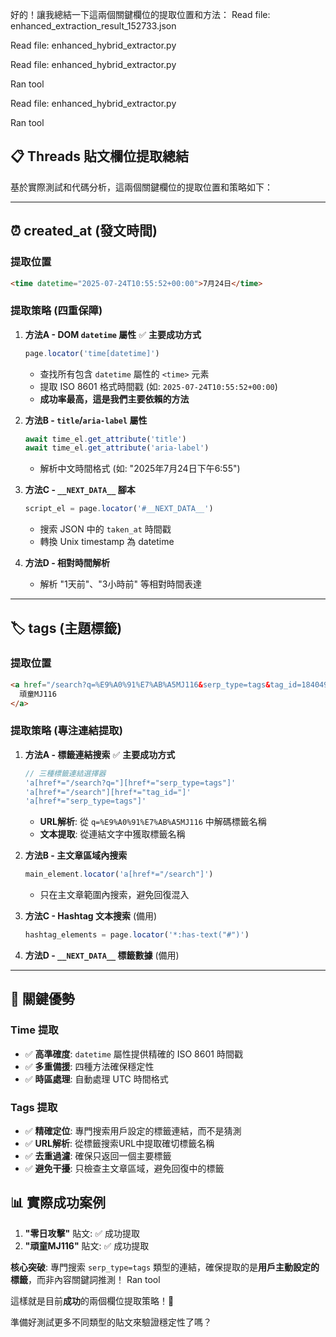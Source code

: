 好的！讓我總結一下這兩個關鍵欄位的提取位置和方法：
Read file: enhanced_extraction_result_152733.json

Read file: enhanced_hybrid_extractor.py

Read file: enhanced_hybrid_extractor.py

Ran tool

Read file: enhanced_hybrid_extractor.py

Ran tool

## 📋 **Threads 貼文欄位提取總結**

基於實際測試和代碼分析，這兩個關鍵欄位的提取位置和策略如下：

---

## ⏰ **created_at** (發文時間)

### **提取位置**
```html
<time datetime="2025-07-24T10:55:52+00:00">7月24日</time>
```

### **提取策略** (四重保障)

1. **方法A - DOM `datetime` 屬性** ✅ **主要成功方式**
   ```javascript
   page.locator('time[datetime]')
   ```
   - 查找所有包含 `datetime` 屬性的 `<time>` 元素
   - 提取 ISO 8601 格式時間戳 (如: `2025-07-24T10:55:52+00:00`)
   - **成功率最高，這是我們主要依賴的方法**

2. **方法B - `title`/`aria-label` 屬性**
   ```javascript
   await time_el.get_attribute('title')
   await time_el.get_attribute('aria-label')
   ```
   - 解析中文時間格式 (如: "2025年7月24日下午6:55")

3. **方法C - `__NEXT_DATA__` 腳本**
   ```javascript
   script_el = page.locator('#__NEXT_DATA__')
   ```
   - 搜索 JSON 中的 `taken_at` 時間戳
   - 轉換 Unix timestamp 為 datetime

4. **方法D - 相對時間解析**
   - 解析 "1天前"、"3小時前" 等相對時間表達

---

## 🏷️ **tags** (主題標籤)

### **提取位置**
```html
<a href="/search?q=%E9%A0%91%E7%AB%A5MJ116&serp_type=tags&tag_id=18404952406051360">
  頑童MJ116
</a>
```

### **提取策略** (專注連結提取)

1. **方法A - 標籤連結搜索** ✅ **主要成功方式**
   ```javascript
   // 三種標籤連結選擇器
   'a[href*="/search?q="][href*="serp_type=tags"]'
   'a[href*="/search"][href*="tag_id="]'  
   'a[href*="serp_type=tags"]'
   ```
   - **URL解析**: 從 `q=%E9%A0%91%E7%AB%A5MJ116` 中解碼標籤名稱
   - **文本提取**: 從連結文字中獲取標籤名稱

2. **方法B - 主文章區域內搜索**
   ```javascript
   main_element.locator('a[href*="/search"]')
   ```
   - 只在主文章範圍內搜索，避免回復混入

3. **方法C - Hashtag 文本搜索** (備用)
   ```javascript
   hashtag_elements = page.locator('*:has-text("#")')
   ```

4. **方法D - `__NEXT_DATA__` 標籤數據** (備用)

---

## 🎯 **關鍵優勢**

### **Time 提取**
- ✅ **高準確度**: `datetime` 屬性提供精確的 ISO 8601 時間戳
- ✅ **多重備援**: 四種方法確保穩定性
- ✅ **時區處理**: 自動處理 UTC 時間格式

### **Tags 提取**  
- ✅ **精確定位**: 專門搜索用戶設定的標籤連結，而不是猜測
- ✅ **URL解析**: 從標籤搜索URL中提取確切標籤名稱
- ✅ **去重過濾**: 確保只返回一個主要標籤
- ✅ **避免干擾**: 只檢查主文章區域，避免回復中的標籤

## 📊 **實際成功案例**

1. **"零日攻擊"** 貼文: ✅ 成功提取
2. **"頑童MJ116"** 貼文: ✅ 成功提取

**核心突破**: 專門搜索 `serp_type=tags` 類型的連結，確保提取的是**用戶主動設定的標籤**，而非內容關鍵詞推測！
Ran tool

這樣就是目前**成功**的兩個欄位提取策略！🎉 

準備好測試更多不同類型的貼文來驗證穩定性了嗎？